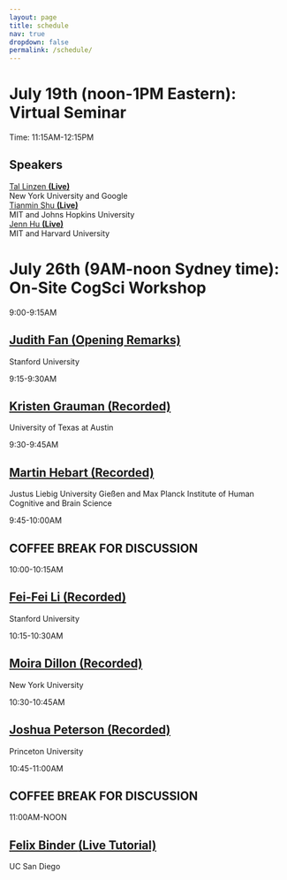 ```yaml
---
layout: page
title: schedule
nav: true
dropdown: false
permalink: /schedule/
---
```


<link rel="stylesheet" href="{{ site.baseurl | prepend: site.url }}/custom.css">


<div class="container_tl">
    <div class="tl">
        <div class="line"></div>
        <div class="section">
            <div class="bead"> </div>
            <div class="content">
                <h1> July 19th (noon-1PM Eastern): Virtual Seminar </h1>
                <p>Time: 11:15AM-12:15PM</p>
                <h2>Speakers</h2>
                <a href="https://tallinzen.net/" style="position:relative; display:block">Tal Linzen <strong>(Live)</strong></a> 
                New York University and Google
                <br>
                <a href="http://people.csail.mit.edu/tshu/" style="position:relative; display:block">Tianmin Shu <strong>(Live)</strong></a> 
                MIT and Johns Hopkins University
                <br>
                <a href="https://jennhu.github.io" style="position:relative; display:block">Jenn Hu <strong>(Live)</strong></a> 
                MIT and Harvard University
            </div>
        </div>
        <div class="section">
            <div class="bead"> </div>
            <div class="content">
                <h1> July 26th (9AM-noon Sydney time): On-Site CogSci Workshop </h1>
                <p>9:00-9:15AM</p>
                <h2><a href="http://www.cs.utexas.edu/~grauman/" style="position:relative; display:block">Judith Fan <strong>(Opening Remarks)</strong></a></h2> 
                Stanford University
                <p>9:15-9:30AM</p>
                <h2><a href="http://www.cs.utexas.edu/~grauman/" style="position:relative; display:block">Kristen Grauman <strong>(Recorded)</strong></a></h2> 
                University of Texas at Austin
                <p>9:30-9:45AM</p>
                <h2><a href="http://martin-hebart.de" style="position:relative; display:block">Martin Hebart <strong>(Recorded)</strong></a></h2> 
                Justus Liebig University Gießen and Max Planck Institute of Human Cognitive and Brain Science
                <p>9:45-10:00AM</p>
                <h2><a>COFFEE BREAK FOR DISCUSSION</a></h2> 
                <p>10:00-10:15AM</p>
                <h2><a href="https://profiles.stanford.edu/fei-fei-li" style="position:relative; display:block">Fei-Fei Li <strong>(Recorded)</strong></a></h2> 
                Stanford University
                <p> 10:15-10:30AM</p>
                <h2><a href="https://www.psych.nyu.edu/dillon/" style="position:relative; display:block">Moira Dillon <strong>(Recorded)</strong></a> </h2>
                New York University
                <p>10:30-10:45AM</p>
                <h2><a href="https://cocosci.princeton.edu/jpeterson/" style="position:relative; display:block">Joshua Peterson <strong>(Recorded)</strong></a></h2> 
                Princeton University
                <p>10:45-11:00AM</p>
                <h2><a >COFFEE BREAK FOR DISCUSSION</a></h2> 
                <p>11:00AM-NOON</p>
                <h2><a href="https://ac.felixbinder.net/" style="position:relative; display:block">Felix Binder <strong>(Live Tutorial)</strong></a></h2> 
                UC San Diego
            </div>
        </div>
    </div>
</div>

<script src="{{ site.baseurl | prepend: site.url }}/timeline.js"></script>
